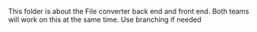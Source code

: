 This folder is about the File converter back end and front end. Both teams will work on this at the same time. Use branching if needed